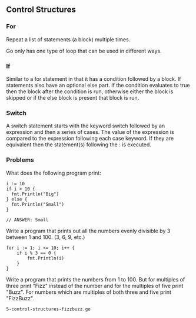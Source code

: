 ## Control Structures

### For

Repeat a list of statements (a block) multiple times.

Go only has one type of loop that can be used in different ways.
 
 
### If

Similar to a for statement in that it has a condition followed by a block. 
If statements also have an optional else part. If the condition evaluates to 
true then the block after the condition is run, otherwise either the block 
is skipped or if the else block is present that block is run.


### Switch

A switch statement starts with the keyword switch followed by an expression 
and then a series of cases. The value of the expression is compared to the 
expression following each case keyword. If they are equivalent then the 
statement(s) following the : is executed.


### Problems

What does the following program print:

    i := 10
    if i > 10 {
      fmt.Println("Big")
    } else {
      fmt.Println("Small")
    }
    
    // ANSWER: Small
    
    
Write a program that prints out all the numbers 
evenly divisible by 3 between 1 and 100. (3, 6, 9, etc.)

    for i := 1; i <= 10; i++ {
        if i % 3 == 0 {
            fmt.Println(i)
        }
    }


Write a program that prints the numbers from 1 to 100. 
But for multiples of three print "Fizz" instead of the number 
and for the multiples of five print "Buzz". For numbers which are 
multiples of both three and five print "FizzBuzz".

    5-control-structures-fizzbuzz.go
        
